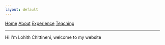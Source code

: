 ```yaml
---
layout: default
---
```

[Home](./) [About](./about.html) [Experience](./experience.html) [Teaching](./teaching.html)

---
Hi I'm Lohith Chittineni, welcome to my website
<!-- Find out more information [About Me](./about.html).<br/>
Learn more about my Work [Experience](./experience.html).<br/>
Read about my [Teaching](./teaching.html) positions.<br/> -->
<!-- Check out some of my personal [Projects](./projects.md).<br/> -->

